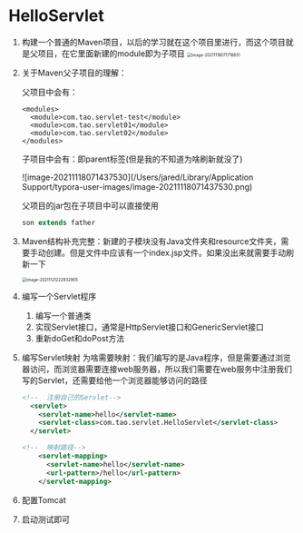 # HelloServlet

1. 构建一个普通的Maven项目，以后的学习就在这个项目里进行，而这个项目就是父项目，在它里面新建的module即为子项目
   <img src="/Users/jared/Library/Application Support/typora-user-images/image-20211118071716851.png" alt="image-20211118071716851" style="zoom:50%;" />

2. 关于Maven父子项目的理解：

   父项目中会有：

   ```
   <modules>
     <module>com.tao.servlet-test</module>
     <module>com.tao.servlet01</module>
     <module>com.tao.servlet02</module>
   </modules>
   ```

   子项目中会有：即parent标签(但是我的不知道为啥刷新就没了)

   ![image-20211118071437530](/Users/jared/Library/Application Support/typora-user-images/image-20211118071437530.png)

   父项目的jar包在子项目中可以直接使用

   ```java
   son extends father
   ```

   

3. Maven结构补充完整：新建的子模块没有Java文件夹和resource文件夹，需要手动创建。但是文件中应该有一个index.jsp文件。如果没出来就需要手动刷新一下

   <img src="/Users/jared/Library/Application Support/typora-user-images/image-20211121222932905.png" alt="image-20211121222932905" style="zoom:50%;" />

4. 编写一个Servlet程序

   1. 编写一个普通类
   2. 实现Servlet接口，通常是HttpServlet接口和GenericServlet接口
   3. 重新doGet和doPost方法

5. 编写Servlet映射
   为啥需要映射：我们编写的是Java程序，但是需要通过浏览器访问，而浏览器需要连接web服务器，所以我们需要在web服务中注册我们写的Servlet，还需要给他一个浏览器能够访问的路径

   ```xml
   <!--  注册自己的Servlet-->
     <servlet>
       <servlet-name>hello</servlet-name>
       <servlet-class>com.tao.servlet.HelloServlet</servlet-class>
     </servlet>
   
   <!--  映射路径-->
       <servlet-mapping>
         <servlet-name>hello</servlet-name>
         <url-pattern>/hello</url-pattern>
       </servlet-mapping>
   ```

6. 配置Tomcat

7. 启动测试即可

